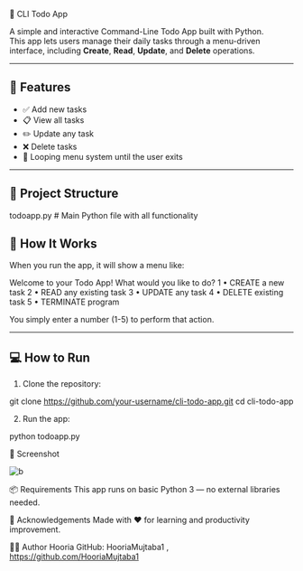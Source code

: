  📝 CLI Todo App

A simple and interactive Command-Line Todo App built with Python.  
This app lets users manage their daily tasks through a menu-driven interface, including **Create**, **Read**, **Update**, and **Delete** operations.

---

## 🚀 Features

- ✅ Add new tasks
- 📋 View all tasks
- ✏️ Update any task
- ❌ Delete tasks
- 🔁 Looping menu system until the user exits

---

## 📂 Project Structure

todoapp.py # Main Python file with all functionality

## 🧠 How It Works

When you run the app, it will show a menu like:

Welcome to your Todo App! 
What would you like to do?
1 • CREATE a new task 
2 • READ any existing task
3 • UPDATE any task 
4 • DELETE existing task
5 • TERMINATE program


You simply enter a number (1-5) to perform that action.

---

## 💻 How to Run

1. Clone the repository:

git clone https://github.com/your-username/cli-todo-app.git
cd cli-todo-app

2. Run the app:

python todoapp.py

📌 Screenshot

![b](https://github.com/user-attachments/assets/04539a2c-5820-4c6b-aaa3-441e085a08cd)


 📦 Requirements
This app runs on basic Python 3 — no external libraries needed.

🙌 Acknowledgements
Made with ❤️ for learning and productivity improvement.

🧑‍💻 Author
Hooria
GitHub: HooriaMujtaba1 , https://github.com/HooriaMujtaba1


